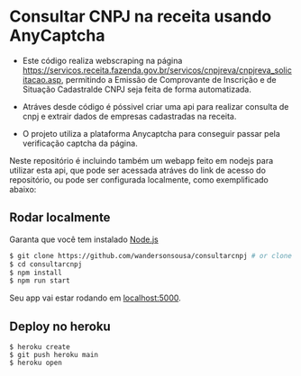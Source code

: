 # Consultar CNPJ na receita usando AnyCaptcha

- Este código realiza webscraping na página https://servicos.receita.fazenda.gov.br/servicos/cnpjreva/cnpjreva_solicitacao.asp, permitindo a Emissão de Comprovante de Inscrição e de Situação Cadastralde CNPJ seja feita de forma automatizada.

- Atráves desde código é póssivel criar uma api para realizar consulta de cnpj e extrair dados de empresas cadastradas na receita.

- O projeto utiliza a plataforma Anycaptcha para conseguir passar pela verificação captcha da página.

Neste repositório é incluindo também um webapp feito em nodejs para utilizar esta api, que pode ser acessada atráves do link de acesso do repositório, ou pode ser configurada localmente, como exemplificado abaixo:

## Rodar localmente

Garanta que você tem instalado [Node.js](http://nodejs.org/)

```sh
$ git clone https://github.com/wandersonsousa/consultarcnpj # or clone your own fork
$ cd consultarcnpj
$ npm install
$ npm run start
```

Seu app vai estar rodando em [localhost:5000](http://localhost:5000/).

## Deploy no heroku

```
$ heroku create
$ git push heroku main
$ heroku open
```

